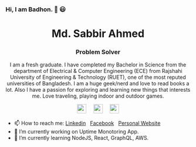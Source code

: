 ### Hi, I am Badhon. 👋 :smiley:

<h1 align="center">Md. Sabbir Ahmed</h1>
<h3 align="center">Problem Solver</h3> 
<p align="center">
I am a fresh graduate. I have completed my Bachelor in Science from the department of Electrical & Computer Engineering (ECE) from Rajshahi University of Engineering & Technology (RUET), one of the most reputed universities of Bangladesh. I am a huge geek/nerd and love to read books a lot. Also I have a passion for exploring and learning new things that interests me. Love traveling, playing indoor and outdoor games.
</p>

<p align="center">
<a href="https://www.linkedin.com/in/sabbir-ahmed-badhon/" target="_blank"><img src="linkedin.png" width="25px"></a> &nbsp; &nbsp;
<a href="https://twitter.com/Sabbir_Badhon" target="_blank"><img src="twitter.png" width="25px"></a> &nbsp; &nbsp;
<a href="https://www.facebook.com/sabbirahmedbadhon" target="_blank"><img src="facebook.png" width="25px"></a>
</p>

- 📫 How to reach me: [Linkedin](https://www.linkedin.com/in/sabbir96) &nbsp; [Facebook](https://www.facebook.com/sabbirahmedbadhon) &nbsp; [Personal Website](http://aboutsabbir.github.io)
- 🔭 I’m currently working on Uptime Monotoring App.
- 🌱 I’m currently learning NodeJS, React, GraphQL, AWS.
<!--
**SABadhon/SABadhon** is a ✨ _special_ ✨ repository because its `README.md` (this file) appears on your GitHub profile.
<p>
  <br>
  ** <b><em>At present I am looking for funding in data science research program.</em></b>**
  <br>
  <br>
</p>
 
- 🔭 I’m currently working on Deep Learning Models.
- 🌱 I’m currently learning Tensorflow for Machine Learning.
- 👯 I’m looking to collaborate on ML projects.
- 🤔 I’m looking for help with research funding.
- 💬 Ask me about topic related to my repos only.
Here are some ideas to get you started:

- 🔭 I’m currently working on ...
- 🌱 I’m currently learning ...
- 👯 I’m looking to collaborate on ...
- 🤔 I’m looking for help with ...
- 💬 Ask me about ...
- 📫 How to reach me: ...
- 😄 Pronouns: ...
- ⚡ Fun fact: ...
-->
